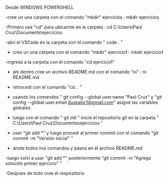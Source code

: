 Desde WINDOWS POWERSHELL

-cree un una carpeta con el comando "mkdir" ejercicios : mkdir ejercicios

-Primero use "cd" para ubicarme en la carpeta : cd C:\Users\Paul Cruz\Documents\ejercicios

-abri el VSCode en la carpeta con el comando " code . "

- cree un una carpeta con el comando "mkdir" ejercicio1 : mkdir ejercicio1

-ingrese a la carpeta con el comando "cd ejercicio1"

- ahi dentro cree un archivo README.md con el comando "ni" : ni README.md

- retrocedi con el comando "cd .. "

- usando los comandos " git config --global user.name "Paul Cruz" y "git config --global user.email duskalor1@gmail.com" asigne las variables globales

- luego con el comando " git init " inicie el repositorio git en la carpeta " C:\Users\Paul Cruz\Documents\ejercicios "

- user "git add \*" y luego procedi al primer commit con el comando "git commit -m "Versión inicial" "

- anote todos mis comandos y pasos en el archivo README.md

-luego volvi a usar "git add \*" posteriormente "git commit -m "Agrega solución primer ejercicio" "

-Despues de todo cree el respositorio
